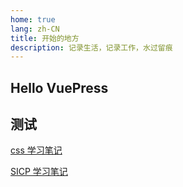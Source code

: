 ```yaml
---
home: true
lang: zh-CN
title: 开始的地方
description: 记录生活，记录工作，水过留痕
---
```


## Hello VuePress

## 测试

[css 学习笔记](./articles/css.md)

[SICP 学习笔记](./articles/SICP/SICP.md)
